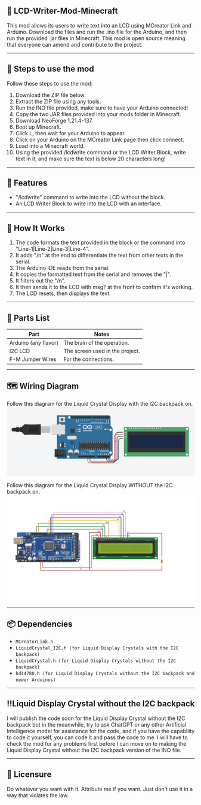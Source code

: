 ## 📲 LCD-Writer-Mod-Minecraft
This mod allows its users to write text into an LCD using MCreator Link and Arduino. Download the files and run the .ino file for the Arduino, and then run the provided .jar files in Minecraft. This mod is open source meaning that everyone can amend and contribute to the project.

---

## 📖 Steps to use the mod
Follow these steps to use the mod:
1. Download the ZIP file below.
2. Extract the ZIP file using any tools.
3. Run the INO file provided, make sure to have your Arduino connected!
4. Copy the two JAR files provided into your mods folder in Minecraft.
5. Download NeoForge 1.21.4-137.
6. Boot up Minecraft.
7. Click L, then wait for your Arduino to appear.
8. Click on your Arduino on the MCreator Link page then click connect.
9. Load into a Minecraft world.
10. Using the provided /lcdwrite command or the LCD Writer Block, write text in it, and make sure the text is below 20 characters long!

---

## 🧠 Features

* "/lcdwrite" command to write into the LCD without the block.
* An LCD Writer Block to write into the LCD with an interface.

---

## 🧪 How It Works

1. The code formats the text provided in the block or the command into "Line-1|Line-2|Line-3|Line-4".
2. It adds "/n" at the end to differentiate the text from other texts in the serial.
3. The Arduino IDE reads from the serial.
4. It copies the formatted text from the serial and removes the "|".
5. It filters out the "/n".
6. It then sends it to the LCD with msg? at the front to confirm it's working.
7. The LCD resets, then displays the text.

---

## 🧰 Parts List

| Part                 | Notes                                         |
| -------------------- | --------------------------------------------- |
| Arduino (any flavor) | The brain of the operation.                   |
| I2C LCD              | The screen used in the project.               |
| F-M Jumper Wires     | For the connections.                          |

---

## 🗺️ Wiring Diagram

Follow this diagram for the Liquid Crystal Display with the I2C backpack on.
![Layout](./I2C-LCD-Writer-Diagram.png)

Follow this diagram for the Liquid Crystal Display WITHOUT the I2C backpack on.
![Layout](./LCD-Writer-Diagram.png)

---

## 📦 Dependencies

* `MCreatorLink.h`
* `LiquidCrystal_I2C.h (for Liquid Display Crystals with the I2C backpack)`
* `LiquidCrystal.h (for Liquid Display Crystals without the I2C backpack)`
* `hd44780.h (for Liquid Display Crystals without the I2C backpack and newer Arduinos)`

---

## ‼️Liquid Display Crystal without the I2C backpack

I will publish the code soon for the Liquid Display Crystal without the I2C backpack but in the meanwhile, try to ask ChatGPT or any other Artificial Intelligence model for assistance for the code, and if you have the capability to code it yourself, you can code it and pass the code to me. I will have to check the mod for any problems first before I can move on to making the Liquid Display Crystal without the I2C backpack version of the INO file.

---

## 📜 Licensure

Do whatever you want with it. Attribute me if you want. Just don't use it in a way that violates the law.
